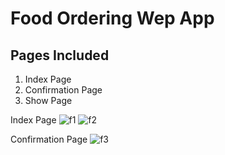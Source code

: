 # Food Ordering Wep App

## Pages Included
  1. Index Page
  2. Confirmation Page
  3. Show Page

Index Page
![f1](https://user-images.githubusercontent.com/64718836/91637330-55a83d00-ea25-11ea-8e86-2b22a8bfc686.JPG)
![f2](https://user-images.githubusercontent.com/64718836/91637349-6f498480-ea25-11ea-9b6b-833b8d0ad64f.JPG)

Confirmation Page
![f3](https://user-images.githubusercontent.com/64718836/91637351-71134800-ea25-11ea-8267-509c8d163752.JPG)

